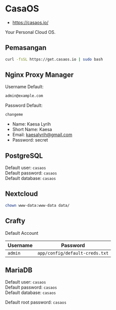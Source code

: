 # CasaOS

- https://casaos.io/

Your Personal Cloud OS.

## Pemasangan

```bash
curl -fsSL https://get.casaos.io | sudo bash
```

## Nginx Proxy Manager

Username Default:
```txt
admin@example.com
```

Password Default:
```txt
changeme
```


- Name: Kaesa Lyrih
- Short Name: Kaesa
- Email: kaesalyrih@gmail.com
- Password: secret


## PostgreSQL

Default user: `casaos`  
Default password: `casaos`  
Default database: `casaos`

## Nextcloud

```bash
chown www-data:www-data data/
```


## Crafty

Default Account

| Username | Password                       |
| -------- | ------------------------------ |
| `admin`  | `app/config/default-creds.txt` |


## MariaDB

Default user: `casaos`  
Default password: `casaos`  
Default database: `casaos`

Default root password: `casaos`
